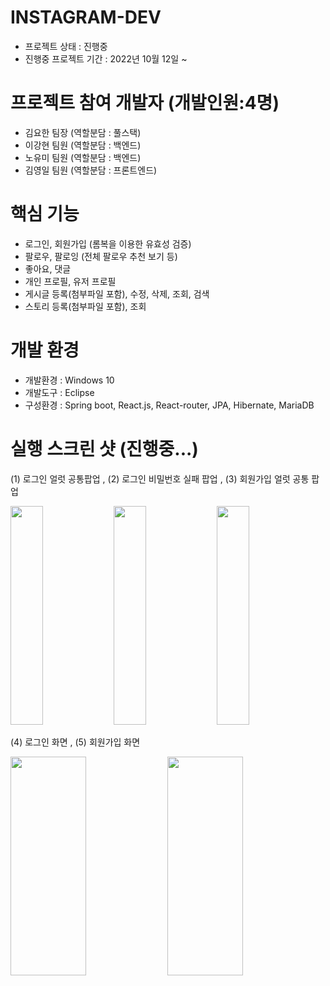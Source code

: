 # INSTAGRAM-DEV

- 프로젝트 상태 : 진행중
- 진행중 프로젝트 기간 : 2022년 10월 12일 ~ 

# 프로젝트 참여 개발자 (개발인원:4명)

- 김요한 팀장 (역할분담 : 풀스택)
- 이강현 팀원 (역할분담 : 백엔드)
- 노유미 팀원 (역할분담 : 백엔드)
- 김영일 팀원 (역할분담 : 프론트엔드)

# 핵심 기능
- 로그인, 회원가입 (롬복을 이용한 유효성 검증)
- 팔로우, 팔로잉 (전체 팔로우 추천 보기 등)
- 좋아요, 댓글
- 개인 프로필, 유저 프로필
- 게시글 등록(첨부파일 포함), 수정, 삭제, 조회, 검색
- 스토리 등록(첨부파일 포함), 조회

# 개발 환경
- 개발환경 : Windows 10
- 개발도구 : Eclipse
- 구성환경 : Spring boot, React.js, React-router, JPA, Hibernate, MariaDB

# 실행 스크린 샷 (진행중...)
<div align="left">
  <p> (1) 로그인 얼럿 공통팝업 , (2) 로그인 비밀번호 실패 팝업 , (3) 회원가입 얼럿 공통 팝업 </p>
	<img src="https://user-images.githubusercontent.com/61484038/200118266-7f0eacd5-45bc-481d-9248-fd74337052d0.PNG" width=32% height="350"/>
	<img src="https://user-images.githubusercontent.com/61484038/200118376-cf924197-fac5-48d3-839b-1e281c987bb8.PNG" width=32% height="350"/>
  <img src="https://user-images.githubusercontent.com/61484038/200118378-9101b9a6-1430-47c6-83d1-c27c1887fce2.PNG" width=32% height="350"/>
</div>
<div align="left">
  <p> (4) 로그인 화면 , (5) 회원가입 화면 </p>
	<img src="https://user-images.githubusercontent.com/61484038/200118267-045beffb-bc0c-4399-9a46-903fc61104f7.PNG" width=49% height="350"/>
	<img src="https://user-images.githubusercontent.com/61484038/200118269-cee82055-2c8b-4a54-a146-9e1145c3125a.PNG" width=49% height="350"/>
</div>
